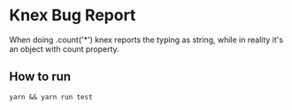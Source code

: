 # Knex Bug Report

When doing .count('*') knex reports the typing as string, while in reality it's an object with count property.

## How to run

```yarn && yarn run test```